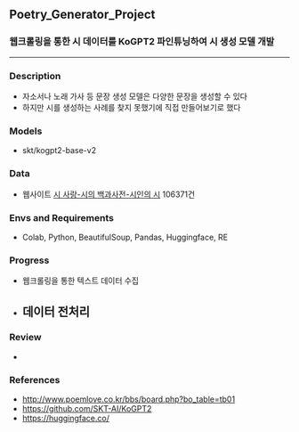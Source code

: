 ## Poetry_Generator_Project


### 웹크롤링을 통한 시 데이터를 KoGPT2 파인튜닝하여 시 생성 모델 개발


---
### Description
- 자소서나 노래 가사 등 문장 생성 모델은 다양한 문장을 생성할 수 있다
- 하지만 시를 생성하는 사례를 찾지 못했기에 직접 만들어보기로 했다

### Models  
- skt/kogpt2-base-v2

### Data
- 웹사이트 [시 사랑-시의 백과사전-시인의 시](http://www.poemlove.co.kr/bbs/board.php?bo_table=tb01) 106371건

### Envs and Requirements
- Colab, Python, BeautifulSoup, Pandas, Huggingface, RE


### Progress
- 웹크롤링을 통한 텍스트 데이터 수집
- 데이터 전처리
  - 

### Review
- 

### References
- http://www.poemlove.co.kr/bbs/board.php?bo_table=tb01
- https://github.com/SKT-AI/KoGPT2
- https://huggingface.co/
